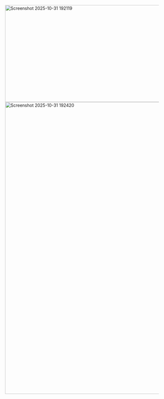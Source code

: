 <img width="1495" height="317" alt="Screenshot 2025-10-31 192119" src="https://github.com/user-attachments/assets/7e0f30a0-68e1-477f-98b1-4038b492c215" />








<img width="1919" height="954" alt="Screenshot 2025-10-31 192420" src="https://github.com/user-attachments/assets/bf3d1138-6c7b-4950-8db6-0c1589c88250" />
